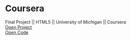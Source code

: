 # Coursera
Final Project || HTML5 || University of Michigan || Coursera <br>
<a href="https://heisenberg-007.github.io/Coursera/Assignment.html">Open Project</a> <br>
<a href="https://github.com/heiSenBerg-007/Coursera/blob/master/Assignment.html">Open Code</a>
